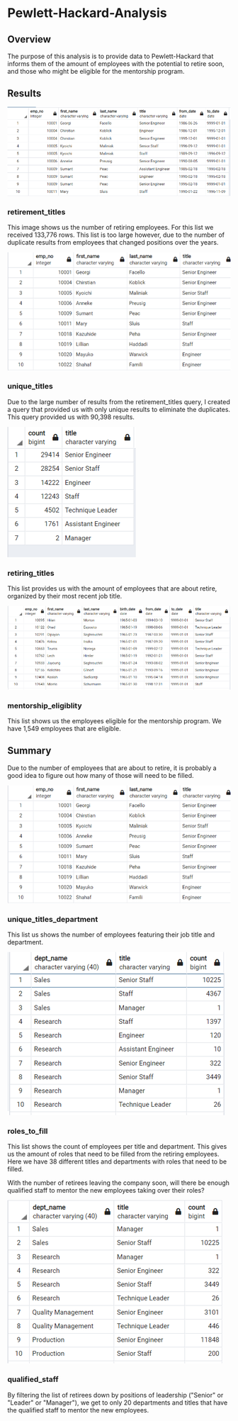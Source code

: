 # Pewlett-Hackard-Analysis

## Overview
The purpose of this analysis is to provide data to Pewlett-Hackard that informs them of the amount of employees with the potential to retire soon, and those who might be eligible for the mentorship program.

## Results
![image](https://github.com/awill1786/Pewlett-Hackard-Analysis/blob/main/Graphics/Retirement_Titles.png?raw=true)
### retirement_titles
This image shows us the number of retiring employees. For this list we received 133,776 rows. This list is too large however, due to the number of duplicate results from employees that changed positions over the years.

![image](https://github.com/awill1786/Pewlett-Hackard-Analysis/blob/main/Graphics/Unique_Titles.png?raw=true)
### unique_titles
Due to the large number of results from the retirement_titles query, I created a query that provided us with only unique results to eliminate the duplicates. This query provided us with 90,398 results.

![image](https://github.com/awill1786/Pewlett-Hackard-Analysis/blob/main/Graphics/Retiring_Titles.png?raw=true)
### retiring_titles
This list provides us with the amount of employees that are about retire, organized by their most recent job title. 

![image](https://github.com/awill1786/Pewlett-Hackard-Analysis/blob/main/Graphics/Mentorship_Eligibility.png?raw=true)
### mentorship_eligiblity
This list shows us the employees eligible for the mentorship program. We have 1,549 employees that are eligible.

## Summary
Due to the number of employees that are about to retire, it is probably a good idea to figure out how many of those will need to be filled.

![image](https://github.com/awill1786/Pewlett-Hackard-Analysis/blob/main/Graphics/Unique_Titles.png?raw=true)
### unique_titles_department
This list us shows the number of employees featuring their job title and department.

![image](https://github.com/awill1786/Pewlett-Hackard-Analysis/blob/main/Graphics/Roles_to_fill.png?raw=true)
### roles_to_fill
This list shows the count of employees per title and department. This gives us the amount of roles that need to be filled from the retiring employees. Here we have 38 different titles and departments with roles that need to be filled.

With the number of retirees leaving the company soon, will there be enough qualified staff to mentor the new employees taking over their roles?

![image](https://github.com/awill1786/Pewlett-Hackard-Analysis/blob/main/Graphics/Qualified_Staff.png?raw=true)
### qualified_staff
By filtering the list of retirees down by positions of leadership ("Senior" or "Leader" or "Manager"), we get to only 20 departments and titles that have the qualified staff to mentor the new employees.
